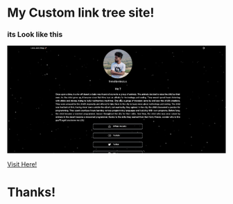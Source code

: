 # My Custom link tree site!

<!-- add image inside example folder -->

### its Look like this

![its look like this](https://github.com/0xrasla/link-in-bio/blob/master/example/homescreen.png?raw=true)

[Visit Here!](https://link-in-eo0iey2bv-rasla-dev.vercel.app/)

# Thanks!

